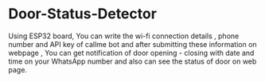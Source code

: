 # Door-Status-Detector
Using ESP32 board, You can write the wi-fi connection details , phone number and API key of callme bot and after submitting these information on webpage , You can get notification of door opening - closing with date and time on your WhatsApp number and also can see the status of door on web page.
